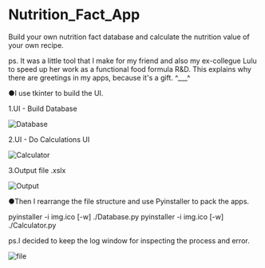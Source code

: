 # Nutrition_Fact_App 
Build your own  nutrition fact database and calculate the nutrition value of your own recipe.

ps. It was a little tool that I make for my friend and also my ex-collegue Lulu to speed up her work as a functional food formula R&D. This explains why there are greetings in my apps, because it's a gift. ^___^

●I use tkinter to build the UI.

1.UI - Build Database 

![Database](https://user-images.githubusercontent.com/69572417/126296579-735ba5b8-5af0-4b22-a1a9-15d77641be4b.PNG)

2.UI - Do Calculations UI

![Calculator](https://user-images.githubusercontent.com/69572417/126296863-427830fc-32dc-456f-99e4-92369386af34.PNG)

3.Output file .xslx 

![Output](https://user-images.githubusercontent.com/69572417/126304959-de4fe968-c3f8-46a2-88a6-f6778504e817.PNG)

●Then I rearrange the file structure and use Pyinstaller to pack the apps.

pyinstaller -i img.ico  [-w] ./Database.py
pyinstaller -i img.ico  [-w] ./Calculator.py

ps.I decided to keep the log window for inspecting the process and error.

![file](https://user-images.githubusercontent.com/69572417/126459719-5b0544a3-352f-4aac-b51e-17496b10461a.PNG)
